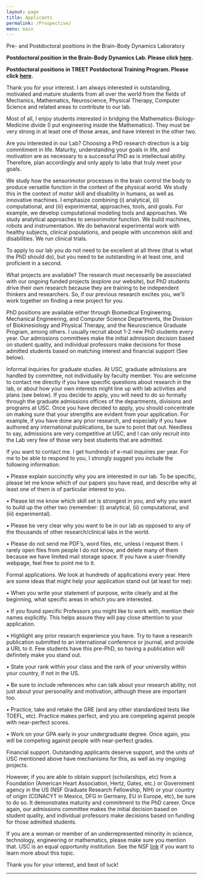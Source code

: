```yaml
---
layout: page
title: Applicants
permalink: /Prospective/
menu: main
---
```


Pre- and Postdoctoral positions in the Brain-Body Dynamics Laboratory

<b>Postdoctoral position in the Brain-Body Dynamics Lab. Please click <a href="https://usc-bbdl.github.io/Positions">here</a>.

Postdoctoral positions in TREET Postdoctoral Training Program. Please click <a href="http://chan.usc.edu/">here</a>.</b>


Thank you for your interest. I am always interested in outstanding, motivated and mature students from all over the world from the fields of Mechanics, Mathematics, Neuroscience, Physical Therapy, Computer Science and related areas to contribute to our lab.

Most of all, I enjoy students interested in bridging the Mathematics-Biology-Medicine divide (I put engineering inside the Mathematics). They must be very strong in at least one of those areas, and have interest in the other two.

Are you interested in our Lab? Choosing a PhD research direction is a big commitment in life. Maturity, understanding your goals in life, and motivation are as necessary to a successful PhD as is intellectual ability. Therefore, plan accordingly and only apply to labs that truly meet your goals.

We study how the sensorimotor processes in the brain control the body to produce versatile function in the context of the physical world. We study this in the context of motor skill and disability in humans, as well as innovative machines. I emphasize combining (i) analytical, (ii) computational, and (iii) experimental, approaches, tools, and goals. For example, we develop computational modeling tools and approaches. We study analytical approaches to sensorimotor function. We build machines, robots and instrumentation. We do behavioral experimental work with healthy subjects, clinical populations, and people with uncommon skill and disabilities. We run clinical trials.

To apply to our lab you do not need to be excellent at all three (that is what the PhD should do), but you need to be outstanding in at least one, and proficient in a second.

What projects are available? The research must necessarily be associated with our ongoing funded projects (explore our website), but PhD students drive their own research because they are training to be independent thinkers and researchers. So, if our previous research excites you, we'll work together on finding a new project for you.

PhD positions are available either through Biomedical Engineering, Mechanical Engineering, and Computer Science Departments, the Division of Biokinesiology and Physical Therapy, and the Neuroscience Graduate Program, among others. I usually recruit about 1-2 new PhD students every year. Our admissions committees make the initial admission decision based on student quality, and individual professors make decisions for those admitted students based on matching interest and financial support (See below).

Informal inquiries for graduate studies. At USC, graduate admissions are handled by committee, not individually by faculty member. You are welcome to contact me directly if you have specific questions about research in the lab, or about how your own interests might line up with lab activities and plans (see below). If you decide to apply, you will need to do so formally through the graduate admissions offices of the departments, divisions and programs at USC. Once you have decided to apply, you should concentrate on making sure that your strengths are evident from your application. For example, if you have done any prior research, and especially if you have authored any international publications, be sure to point that out. Needless to say, admissions are very competitive at USC, and I can only recruit into the Lab very few of those very best students that are admitted.

If you want to contact me. I get hundreds of e-mail inquiries per year. For me to be able to respond to you, I strongly suggest you include the following information. 

•	Please explain succinctly why you are interested in our lab. To be specific, please let me know which of our papers you have read, and describe why at least one of them is of particular interest to you. 

•	Please let me know which skill set is strongest in you, and why you want to build up the other two (remember: (i) analytical, (ii) computational, and (iii) experimental). 

•	Please be very clear why you want to be in our lab as opposed to any of the thousands of other research/clinical labs in the world. 

•	Please do not send me PDF’s, word files, etc, unless I request them. I rarely open files from people I do not know, and delete many of them because we have limited mail storage space. If you have a user-friendly webpage, feel free to point me to it. 

Formal applications. We look at hundreds of applications every year. Here are some ideas that might help your application stand out (at least for me): 

•	When you write your statement of purpose, write clearly and at the beginning, what specific areas in which you are interested. 

•	If you found specific Professors you might like to work with, mention their names explicitly. This helps assure they will pay close attention to your application. 

•	Highlight any prior research experience you have. Try to have a research publication submitted to an international conference or journal, and provide a URL to it. Few students have this pre-PhD, so having a publication will definitely make you stand out. 

•	State your rank within your class and the rank of your university within your country, if not in the US. 

•	Be sure to include references who can talk about your research ability, not just about your personality and motivation, although these are important too. 

•	Practice, take and retake the GRE (and any other standardized tests like TOEFL, etc). Practice makes perfect, and you are competing against people with near-perfect scores. 

•	Work on your GPA early in your undergraduate degree. Once again, you will be competing against people with near-perfect grades. 

Financial support. Outstanding applicants deserve support, and the units of USC mentioned above have mechanisms for this, as well as my ongoing projects.

However, if you are able to obtain support (scholarships, etc) from a Foundation (American Heart Association, Hertz, Gates, etc.) or Government agency in the US (NSF Graduate Research Fellowship, NIH) or your country of origin (CONACYT in Mexico, DFG in Germany, EU in Europe, etc), be sure to do so. It demonstrates maturity and commitment to the PhD career. Once again, our admissions committee makes the initial decision based on student quality, and individual professors make decisions based on funding for those admitted students.

If you are a woman or member of an underrepresented minority in science, technology, engineering or mathematics, please make sure you mention that. USC is an equal opportunity institution. See the NSF <a href="https://www.nsf.gov/news/news_summ.jsp?cntn_id=116094">link</a> if you want to learn more about this topic.

Thank you for your interest, and best of luck!



-------------------------------------------
